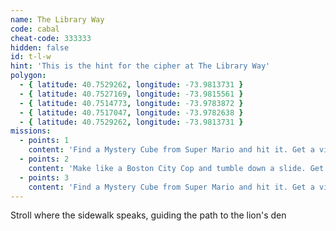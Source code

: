 ```yaml
---
name: The Library Way
code: cabal
cheat-code: 333333
hidden: false
id: t-l-w
hint: 'This is the hint for the cipher at The Library Way'
polygon:
  - { latitude: 40.7529262, longitude: -73.9813731 }
  - { latitude: 40.7527169, longitude: -73.9815561 }
  - { latitude: 40.7514773, longitude: -73.9783872 }
  - { latitude: 40.7517047, longitude: -73.9782638 }
  - { latitude: 40.7529262, longitude: -73.9813731 }
missions:
  - points: 1
    content: 'Find a Mystery Cube from Super Mario and hit it. Get a video for a power up of 2 stars.'
  - points: 2
    content: 'Make like a Boston City Cop and tumble down a slide. Get the scene on video for 3 points.'
  - points: 3
    content: 'Find a Mystery Cube from Super Mario and hit it. Get a video for a power up of 2 stars.'
---
```


Stroll where the sidewalk speaks, guiding the path to the lion's den